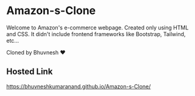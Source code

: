# Amazon-s-Clone

Welcome to Amazon's e-commerce webpage. Created only using HTML and CSS. It didn't include frontend frameworks like Bootstrap, Tailwind, etc...  

Cloned by Bhuvnesh ♥ 


## Hosted Link

https://bhuvneshkumaranand.github.io/Amazon-s-Clone/
